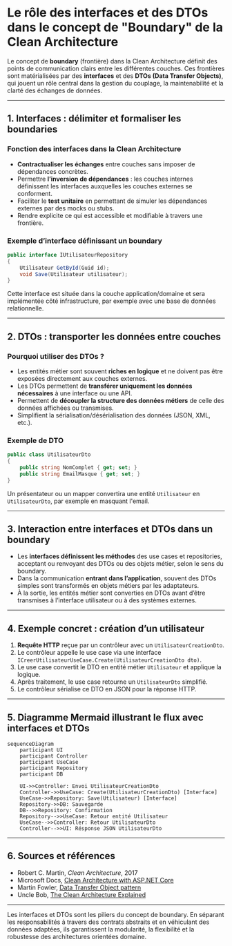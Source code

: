 # Le rôle des interfaces et des DTOs dans le concept de "Boundary" de la Clean Architecture

Le concept de **boundary** (frontière) dans la Clean Architecture définit des points de communication clairs entre les différentes couches. Ces frontières sont matérialisées par des **interfaces** et des **DTOs (Data Transfer Objects)**, qui jouent un rôle central dans la gestion du couplage, la maintenabilité et la clarté des échanges de données.

---

## 1. Interfaces : délimiter et formaliser les boundaries

### Fonction des interfaces dans la Clean Architecture

- **Contractualiser les échanges** entre couches sans imposer de dépendances concrètes.  
- Permettre **l’inversion de dépendances** : les couches internes définissent les interfaces auxquelles les couches externes se conforment.  
- Faciliter le **test unitaire** en permettant de simuler les dépendances externes par des mocks ou stubs.  
- Rendre explicite ce qui est accessible et modifiable à travers une frontière.

### Exemple d’interface définissant un boundary

```csharp
public interface IUtilisateurRepository
{
    Utilisateur GetById(Guid id);
    void Save(Utilisateur utilisateur);
}
```

Cette interface est située dans la couche application/domaine et sera implémentée côté infrastructure, par exemple avec une base de données relationnelle.

---

## 2. DTOs : transporter les données entre couches

### Pourquoi utiliser des DTOs ?

- Les entités métier sont souvent **riches en logique** et ne doivent pas être exposées directement aux couches externes.  
- Les DTOs permettent de **transférer uniquement les données nécessaires** à une interface ou une API.  
- Permettent de **découpler la structure des données métiers** de celle des données affichées ou transmises.  
- Simplifient la sérialisation/désérialisation des données (JSON, XML, etc.).

### Exemple de DTO

```csharp
public class UtilisateurDto
{
    public string NomComplet { get; set; }
    public string EmailMasque { get; set; }
}
```

Un présentateur ou un mapper convertira une entité `Utilisateur` en `UtilisateurDto`, par exemple en masquant l'email.

---

## 3. Interaction entre interfaces et DTOs dans un boundary

- Les **interfaces définissent les méthodes** des use cases et repositories, acceptant ou renvoyant des DTOs ou des objets métier, selon le sens du boundary.  
- Dans la communication **entrant dans l’application**, souvent des DTOs simples sont transformés en objets métiers par les adaptateurs.  
- À la sortie, les entités métier sont converties en DTOs avant d’être transmises à l’interface utilisateur ou à des systèmes externes.

---

## 4. Exemple concret : création d’un utilisateur

1. **Requête HTTP** reçue par un contrôleur avec un `UtilisateurCreationDto`.  
2. Le contrôleur appelle le use case via une interface `ICreerUtilisateurUseCase.Create(UtilisateurCreationDto dto)`.  
3. Le use case convertit le DTO en entité métier `Utilisateur` et applique la logique.  
4. Après traitement, le use case retourne un `UtilisateurDto` simplifié.  
5. Le contrôleur sérialise ce DTO en JSON pour la réponse HTTP.

---

## 5. Diagramme Mermaid illustrant le flux avec interfaces et DTOs

```mermaid
sequenceDiagram
    participant UI
    participant Controller
    participant UseCase
    participant Repository
    participant DB

    UI->>Controller: Envoi UtilisateurCreationDto
    Controller->>UseCase: Create(UtilisateurCreationDto) [Interface]
    UseCase->>Repository: Save(Utilisateur) [Interface]
    Repository->>DB: Sauvegarde
    DB-->>Repository: Confirmation
    Repository-->>UseCase: Retour entité Utilisateur
    UseCase-->>Controller: Retour UtilisateurDto
    Controller-->>UI: Résponse JSON UtilisateurDto
```

---

## 6. Sources et références

- Robert C. Martin, *Clean Architecture*, 2017  
- Microsoft Docs, [Clean Architecture with ASP.NET Core](https://docs.microsoft.com/en-us/dotnet/architecture/modern-web-apps-azure/common-web-application-architectures#clean-architecture)  
- Martin Fowler, [Data Transfer Object pattern](https://martinfowler.com/eaaCatalog/dataTransferObject.html)  
- Uncle Bob, [The Clean Architecture Explained](https://blog.cleancoder.com/uncle-bob/2012/08/13/the-clean-architecture.html)  

---

Les interfaces et DTOs sont les piliers du concept de boundary. En séparant les responsabilités à travers des contrats abstraits et en véhiculant des données adaptées, ils garantissent la modularité, la flexibilité et la robustesse des architectures orientées domaine.